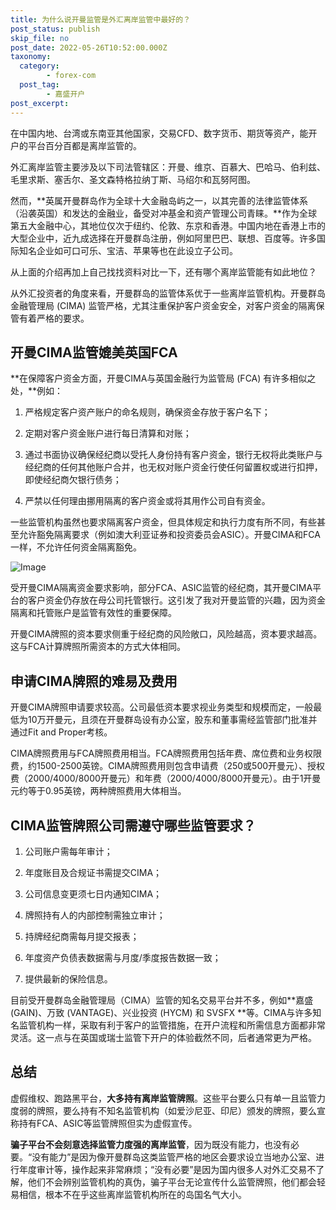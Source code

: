 ```yaml
---
title: 为什么说开曼监管是外汇离岸监管中最好的？
post_status: publish
skip_file: no
post_date: 2022-05-26T10:52:00.000Z
taxonomy:
  category:
        - forex-com
  post_tag:
        - 嘉盛开户
post_excerpt: 
---
```

在中国内地、台湾或东南亚其他国家，交易CFD、数字货币、期货等资产，能开户的平台百分百都是离岸监管的。

外汇离岸监管主要涉及以下司法管辖区：开曼、维京、百慕大、巴哈马、伯利兹、毛里求斯、塞舌尔、圣文森特格拉纳丁斯、马绍尔和瓦努阿图。

然而，**英属开曼群岛作为全球十大金融岛屿之一，以其完善的法律监管体系（沿袭英国）和发达的金融业，备受对冲基金和资产管理公司青睐。**作为全球第五大金融中心，其地位仅次于纽约、伦敦、东京和香港。中国内地在香港上市的大型企业中，近九成选择在开曼群岛注册，例如阿里巴巴、联想、百度等。许多国际知名企业如可口可乐、宝洁、苹果等也在此设立子公司。

从上面的介绍再加上自己找找资料对比一下，还有哪个离岸监管能有如此地位？

从外汇投资者的角度来看，开曼群岛的监管体系优于一些离岸监管机构。开曼群岛金融管理局 (CIMA) 监管严格，尤其注重保护客户资金安全，对客户资金的隔离保管有着严格的要求。

## 开曼CIMA监管媲美英国FCA

**在保障客户资金方面，开曼CIMA与英国金融行为监管局 (FCA) 有许多相似之处，**例如：

1. 严格规定客户资产账户的命名规则，确保资金存放于客户名下；

1. 定期对客户资金账户进行每日清算和对账；

1. 通过书面协议确保经纪商以受托人身份持有客户资金，银行无权将此类账户与经纪商的任何其他账户合并，也无权对账户资金行使任何留置权或进行扣押，即使经纪商欠银行债务；

1. 严禁以任何理由挪用隔离的客户资金或将其用作公司自有资金。

一些监管机构虽然也要求隔离客户资金，但具体规定和执行力度有所不同，有些甚至允许豁免隔离要求（例如澳大利亚证券和投资委员会ASIC）。开曼CIMA和FCA一样，不允许任何资金隔离豁免。

![Image](https://prod-files-secure.s3.us-west-2.amazonaws.com/39ed1227-6d7d-4570-be36-9ccd4a2c4241/bd849744-3fcb-4a37-8312-357962c8f065/image.png?X-Amz-Algorithm=AWS4-HMAC-SHA256&X-Amz-Content-Sha256=UNSIGNED-PAYLOAD&X-Amz-Credential=ASIAZI2LB4663CXD3ZFD%2F20251002%2Fus-west-2%2Fs3%2Faws4_request&X-Amz-Date=20251002T041400Z&X-Amz-Expires=3600&X-Amz-Security-Token=IQoJb3JpZ2luX2VjEIz%2F%2F%2F%2F%2F%2F%2F%2F%2F%2FwEaCXVzLXdlc3QtMiJIMEYCIQDVf1R6AmUsTjaIxAJAwxc7bjPLh9i7Qww9wKg39ycfiQIhAPmAn%2BJnJd2rrN1lU8kJLKMS%2BmKO%2Fnrme6eJ7HltiFaDKv8DCCQQABoMNjM3NDIzMTgzODA1IgyCAlgmEEWlWWal1Owq3AMe8H4m6fG1crM2AnUAlz8Jcd1xTjkjWBpBlHSbOr%2F%2Fe%2FkIf6A1OCJhz0TyNKWzZ2e859tgxYOUbKMSVCkeLx6KWSpsrV8c32tJ3N19tJuL3ZysGTY4gkmXYkbxqdwQcHllVBitCZQyxaws1PJLM8RXXh%2FHqjlfkMoAgXbD8ljk%2BFnysxJ0GSO8y%2FDxMx%2FVhI3B89R86m3nHYVQtiYKQLbxaXyhmlCRTsfnj9%2BkU6QMVZj5uDZZCJuvR%2B0hafI6K8n8TawNDCNU7perMmlBagXvmKqE9Ef9W%2FAQznSpjM7smLRMIoMTfBcALbRVrQXWR%2BIAJsI%2F47E0STnGdrnUgdhEwoBM7rsEPIbhrF3D%2F7wk4azOmls4jC7muGxsrDcV1RgPO4WiQKF7oApoYxg%2FSNpyaA%2BbWXed7KTn2lh5gaM%2B79ZJR1MN4nHkCzz1JNj60BVpJdoaX1DBDpGBs4bLcuVnrx1nRwIGV%2BDpEMECzWrF10neBdTRJxcTugX8hzTlifm0BG%2B4BdIKGQw1THzbu16GIJpQE0hJIEAkwF2aRoGq%2FIV4cWdAgZ4wwL9oStx0vg6Nkcnj7821Jy4r%2FwOLP63%2BXBoW8YlF%2FeBFBSnFXrdB6EkQL3T%2FVRcJa5GPfDCd3vfGBjqkAZKgy6WAmMEX4cFxqErlR5MEWxZcyZpXe%2BRZIBSJgDOOdsNkEYambfBj64XQQbKepPxJQlMwuvLD0CahZz7ez96ISzVjQilzNpcZ1oUe9o3oyLtF%2B%2Bed5PU%2FICwYVMlyjSEQxtKj%2FSl3lZpREsqhr3UVAky%2FieTx3YfFke43iRp2ejwE2ZKiBS%2F3r%2F8nfHXBIc6YCMliEsxvYXmiGI%2FI%2FrgWNu4a&X-Amz-Signature=2364ad50974c145d44cc0ac1000ab4e50c6fc574f82a019bb10b93988090d924&X-Amz-SignedHeaders=host&x-amz-checksum-mode=ENABLED&x-id=GetObject)

受开曼CIMA隔离资金要求影响，部分FCA、ASIC监管的经纪商，其开曼CIMA平台的客户资金仍存放在母公司托管银行。这引发了我对开曼监管的兴趣，因为资金隔离和托管账户是监管有效性的重要保障。

开曼CIMA牌照的资本要求侧重于经纪商的风险敞口，风险越高，资本要求越高。这与FCA计算牌照所需资本的方式大体相同。

## **申请CIMA牌照的难易及费用**

开曼CIMA牌照申请要求较高。公司最低资本要求视业务类型和规模而定，一般最低为10万开曼元，且须在开曼群岛设有办公室，股东和董事需经监管部门批准并通过Fit and Proper考核。

CIMA牌照费用与FCA牌照费用相当。FCA牌照费用包括年费、席位费和业务权限费，约1500-2500英镑。CIMA牌照费用则包含申请费（250或500开曼元）、授权费（2000/4000/8000开曼元）和年费（2000/4000/8000开曼元）。由于1开曼元约等于0.95英镑，两种牌照费用大体相当。

## CIMA监管牌照公司需遵守哪些监管要求？

1. 公司账户需每年审计；

1. 年度账目及合规证书需提交CIMA；

1. 公司信息变更须七日内通知CIMA；

1. 牌照持有人的内部控制需独立审计；

1. 持牌经纪商需每月提交报表；

1. 年度资产负债表数据需与月度/季度报告数据一致；

1. 提供最新的保险信息。

目前受开曼群岛金融管理局（CIMA）监管的知名交易平台并不多，例如**嘉盛 (GAIN)、万致 (VANTAGE)、兴业投资 (HYCM) 和 SVSFX **等。CIMA与许多知名监管机构一样，采取有利于客户的监管措施，在开户流程和所需信息方面都非常灵活。这一点与在英国或瑞士监管下开户的体验截然不同，后者通常更为严格。

## 总结

虚假维权、跑路黑平台，**大多持有离岸监管牌照**。这些平台要么只有单一且监管力度弱的牌照，要么持有不知名监管机构（如爱沙尼亚、印尼）颁发的牌照，要么宣称持有FCA、ASIC等监管牌照但实为虚假宣传。

**骗子平台不会刻意选择监管力度强的离岸监管**，因为既没有能力，也没有必要。“没有能力”是因为像开曼群岛这类监管严格的地区会要求设立当地办公室、进行年度审计等，操作起来非常麻烦；“没有必要”是因为国内很多人对外汇交易不了解，他们不会辨别监管机构的真伪，骗子平台无论宣传什么监管牌照，他们都会轻易相信，根本不在乎这些离岸监管机构所在的岛国名气大小。